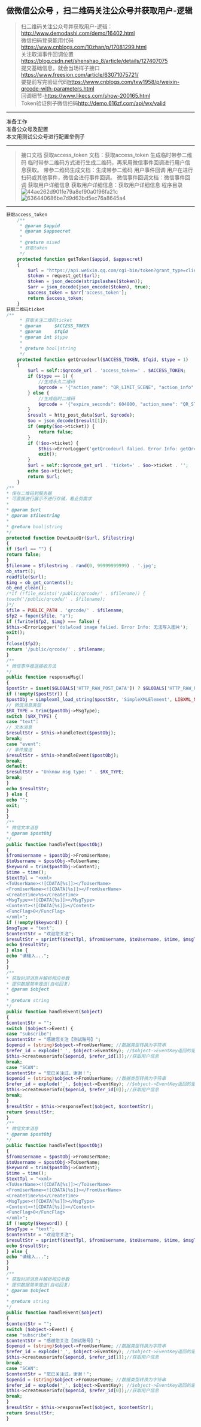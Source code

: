 ##  做微信公众号 ，扫二维码关注公众号并获取用户-逻辑
>扫二维码关注公众号并获取用户-逻辑：<http://www.demodashi.com/demo/16402.html> <br/>
微信扫码登录能用代码  <https://www.cnblogs.com/10zhan/p/17081299.html><br/>
关注取消事件回调位置 <https://blog.csdn.net/shenshao_8/article/details/127407075><br/>
提交基础信息，就会当场样子接口<https://www.freesion.com/article/63071075721/><br/>
要提前写完验证代码<https://www.cnblogs.com/txw1958/p/weixin-qrcode-with-parameters.html><br/>
回调细节-<https://www.likecs.com/show-200165.html><br/>
Token验证例子微信扫码<http://demo.616zf.com/api/wx/valid>
---

准备工作<br/>
准备公众号及配置<br/>
本文用测试公众号进行配置举例子

---

>接口文档
获取access_token
文档：获取access_token
生成临时带参二维码
临时带参二维码方式进行生成二维码，再采用微信事件回调进行用户信息获取。
带参二维码生成文档：生成带参二维码
用户事件回调
用户在进行扫码或其他事件，微信会进行事件回调。
微信事件回调文档：微信事件回调
获取用户详细信息
获取用户详细信息：获取用户详细信息
程序目录
![44ae262d901fe79a8ef90a0f96fa21c](https://jsd.cdn.zzko.cn/gh/Justice996/picx-images-hosting@master/44ae262d901fe79a8ef90a0f96fa21c.35dqrj1q0ew0.webp)
![636440686be7d9d63bd5ec76a8645a4](https://jsd.cdn.zzko.cn/gh/Justice996/picx-images-hosting@master/636440686be7d9d63bd5ec76a8645a4.6n1dk9el5bc0.webp)
---

```php
获取access_token
    /**
     * @param $appid
     * @param $appsecret
     *
     * @return mixed
     * 获取token
     */
    protected function getToken($appid, $appsecret)
    {
        $url = "https://api.weixin.qq.com/cgi-bin/token?grant_type=client_credential&appid=" . $appid . "&secret=" . $appsecret;
        $token = request_get($url);
        $token = json_decode(stripslashes($token));
        $arr = json_decode(json_encode($token), true);
        $access_token = $arr['access_token'];
        return $access_token;
    }
获取二维码ticket
/**
     * 获取关注二维码ticket
     * @param     $ACCESS_TOKEN
     * @param     $fqid
     * @param int $type
     *
     * @return bool|string
     */
    protected function getQrcodeurl($ACCESS_TOKEN, $fqid, $type = 1)
    {
        $url = self::$qrcode_url . 'access_token=' . $ACCESS_TOKEN;
        if ($type == 1) {
            //生成永久二维码
            $qrcode = '{"action_name": "QR_LIMIT_SCENE", "action_info": {"scene": {"scene_str": ' . $fqid . '}}}';
        } else {
            //生成临时二维码
            $qrcode = '{"expire_seconds": 604800, "action_name": "QR_STR_SCENE", "action_info": {"scene": {"scene_str": ' . $fqid . '}}}';
        }
        $result = http_post_data($url, $qrcode);
        $oo = json_decode($result[1]);
        if (empty($oo->ticket)) {
            return false;
        }
        if (!$oo->ticket) {
            $this->ErrorLogger('getQrcodeurl falied. Error Info: getQrcodeurl get failed');
            exit();
        }
        $url = self::$qrcode_get_url . 'ticket=' . $oo->ticket . '';
        echo $oo->ticket;
        return $url;
    }
/**
* 保存二维码到服务器
* 可直接进行展示不进行存储，看业务需求
*
* @param $url
* @param $filestring
*
* @return bool|string
*/
protected function DownLoadQr($url, $filestring)
{
if ($url == "") {
return false;
}
$filename = $filestring . rand(0, 99999999999) . '.jpg';
ob_start();
readfile($url);
$img = ob_get_contents();
ob_end_clean();
/*if (!file_exists('/public/qrcode/' . $filename)) {
touch('/public/qrcode/' . $filename);
}*/
$file = PUBLIC_PATH . 'qrcode/' . $filename;
$fp2 = fopen($file, "a");
if (fwrite($fp2, $img) === false) {
$this->ErrorLogger('dolwload image falied. Error Info: 无法写入图片');
exit();
}
fclose($fp2);
return '/public/qrcode/' . $filename;
}
/**
* 微信事件推送接收方法
*/
public function responseMsg()
{
$postStr = isset($GLOBALS['HTTP_RAW_POST_DATA']) ? $GLOBALS['HTTP_RAW_POST_DATA'] : file_get_contents("php://input");
if (!empty($postStr)) {
$postObj = simplexml_load_string($postStr, 'SimpleXMLElement', LIBXML_NOCDATA);
// 微信消息类型
$RX_TYPE = trim($postObj->MsgType);
switch ($RX_TYPE) {
case "text":
// 文本消息
$resultStr = $this->handleText($postObj);
break;
case "event":
// 事件推送
$resultStr = $this->handleEvent($postObj);
break;
default:
$resultStr = "Unknow msg type: " . $RX_TYPE;
break;
}
echo $resultStr;
} else {
echo "";
exit;
}
}
/**
* 微信文本消息
* @param $postObj
*/
public function handleText($postObj)
{
$fromUsername = $postObj->FromUserName;
$toUsername = $postObj->ToUserName;
$keyword = trim($postObj->Content);
$time = time();
$textTpl = "<xml>
<ToUserName><![CDATA[%s]]></ToUserName>
<FromUserName><![CDATA[%s]]></FromUserName>
<CreateTime>%s</CreateTime>
<MsgType><![CDATA[%s]]></MsgType>
<Content><![CDATA[%s]]></Content>
<FuncFlag>0</FuncFlag>
</xml>";
if (!empty($keyword)) {
$msgType = "text";
$contentStr = "欢迎您关注";
$resultStr = sprintf($textTpl, $fromUsername, $toUsername, $time, $msgType, $contentStr);
echo $resultStr;
} else {
echo "请输入...";
}
}
/**
* 获取时间消息并解析相应参数
* 提供数据简单推送(自动回复)
* @param $object
*
* @return string
*/
public function handleEvent($object)
{
$contentStr = "";
switch ($object->Event) {
case "subscribe":
$contentStr = "感谢您关注【测试账号】";
$openid = (string)$object->FromUserName; //数据类型转换为字符串
$refer_id = explode('_', $object->EventKey); //$object->EventKey返回的是qrsence_1232313这种类型
$this->createuserinfo($openid, $refer_id[1]);//获取用户信息
break;
case "SCAN":
$contentStr = "您已关注过，谢谢！";
$openid = (string)$object->FromUserName; //数据类型转换为字符串
$refer_id = explode('_', $object->EventKey); //$object->EventKey返回的是qrsence_12213213这种类型
$this->createuserinfo($openid, $refer_id[0]);//获取用户信息
break;
}
$resultStr = $this->responseText($object, $contentStr);
return $resultStr;
}
/**
* 微信文本消息
* @param $postObj
*/
public function handleText($postObj)
{
$fromUsername = $postObj->FromUserName;
$toUsername = $postObj->ToUserName;
$keyword = trim($postObj->Content);
$time = time();
$textTpl = "<xml>
<ToUserName><![CDATA[%s]]></ToUserName>
<FromUserName><![CDATA[%s]]></FromUserName>
<CreateTime>%s</CreateTime>
<MsgType><![CDATA[%s]]></MsgType>
<Content><![CDATA[%s]]></Content>
<FuncFlag>0</FuncFlag>
</xml>";
if (!empty($keyword)) {
$msgType = "text";
$contentStr = "欢迎您关注";
$resultStr = sprintf($textTpl, $fromUsername, $toUsername, $time, $msgType, $contentStr);
echo $resultStr;
} else {
echo "请输入...";
}
}
/**
* 获取时间消息并解析相应参数
* 提供数据简单推送(自动回复)
* @param $object
*
* @return string
*/
public function handleEvent($object)
{
$contentStr = "";
switch ($object->Event) {
case "subscribe":
$contentStr = "感谢您关注【测试账号】";
$openid = (string)$object->FromUserName; //数据类型转换为字符串
$refer_id = explode('_', $object->EventKey); //$object->EventKey返回的是qrsence_1232313这种类型
$this->createuserinfo($openid, $refer_id[1]);//获取用户信息
break;
case "SCAN":
$contentStr = "您已关注过，谢谢！";
$openid = (string)$object->FromUserName; //数据类型转换为字符串
$refer_id = explode('_', $object->EventKey); //$object->EventKey返回的是qrsence_12213213这种类型
$this->createuserinfo($openid, $refer_id[0]);//获取用户信息
break;
}
$resultStr = $this->responseText($object, $contentStr);
return $resultStr;
}
```
